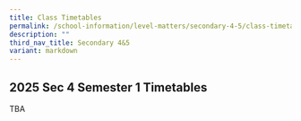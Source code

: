 ```yaml
---
title: Class Timetables
permalink: /school-information/level-matters/secondary-4-5/class-timetables/
description: ""
third_nav_title: Secondary 4&5
variant: markdown
---
```

## 2025 Sec 4 Semester 1 Timetables
TBA
